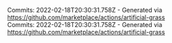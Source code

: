 Commits: 2022-02-18T20:30:31.758Z - Generated via https://github.com/marketplace/actions/artificial-grass
<br>
Commits: 2022-02-18T20:30:31.758Z - Generated via https://github.com/marketplace/actions/artificial-grass
<br>
